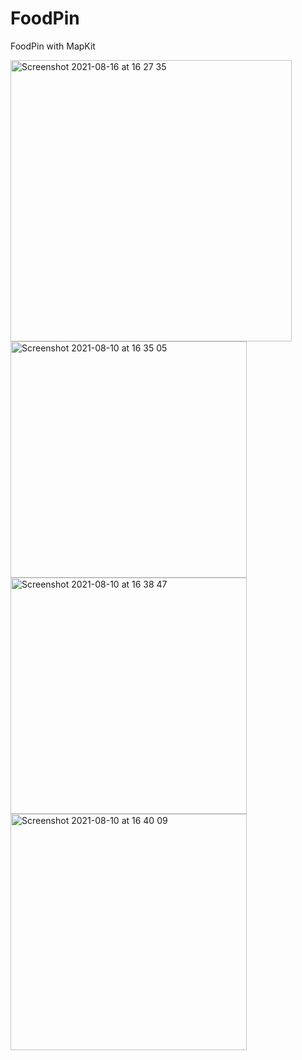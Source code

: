 # FoodPin
FoodPin with MapKit

<img width="450" alt="Screenshot 2021-08-16 at 16 27 35" src="https://user-images.githubusercontent.com/48089787/129580182-38726e75-f074-4034-818a-85375e6e698d.png"><img width="378" alt="Screenshot 2021-08-10 at 16 35 05" src="https://user-images.githubusercontent.com/48089787/128886393-e9fea9bb-10cb-4142-a7f2-23e6b9bdd20c.png"><img width="378" alt="Screenshot 2021-08-10 at 16 38 47" src="https://user-images.githubusercontent.com/48089787/128887344-8d793411-9e22-48d7-a38c-d17368963325.png"><img width="378" alt="Screenshot 2021-08-10 at 16 40 09" src="https://user-images.githubusercontent.com/48089787/128887402-770e493d-836d-4ace-927b-7f91d567c07c.png">





















